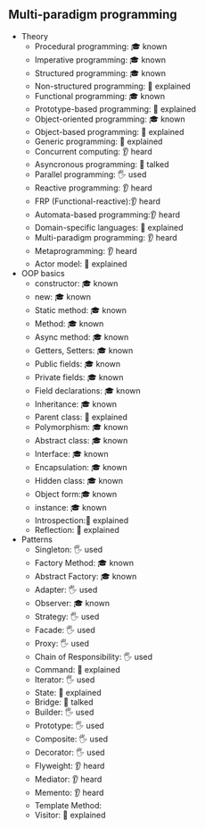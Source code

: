 ## Multi-paradigm programming

- Theory
  - Procedural programming: 🎓 known
  - Imperative programming:  🎓 known
  - Structured programming: 🎓 known
  - Non-structured programming: 🙋 explained
  - Functional programming: 🎓 known
  - Prototype-based programming: 🙋 explained
  - Object-oriented programming: 🎓 known
  - Object-based programming: 🙋 explained
  - Generic programming: 🙋 explained
  - Concurrent computing: 👂 heard
  - Asyncronous programming: 📢 talked
  - Parallel programming: 🖐️ used
  - Reactive programming: 👂 heard
  - FRP (Functional-reactive):👂 heard
  - Automata-based programming:👂 heard
  - Domain-specific languages: 🙋 explained
  - Multi-paradigm programming:  👂 heard
  - Metaprogramming: 👂 heard
  - Actor model: 🙋 explained
- OOP basics
  - constructor: 🎓 known
  - new: 🎓 known
  - Static method: 🎓 known
  - Method: 🎓 known
  - Async method: 🎓 known
  - Getters, Setters: 🎓 known
  - Public fields: 🎓 known
  - Private fields: 🎓 known
  - Field declarations: 🎓 known
  - Inheritance: 🎓 known
  - Parent class: 🙋 explained
  - Polymorphism: 🎓 known
  - Abstract class: 🎓 known
  - Interface: 🎓 known
  - Encapsulation: 🎓 known
  - Hidden class: 🎓 known
  - Object form:🎓 known
  - instance: 🎓 known
  - Introspection:🙋 explained
  - Reflection: 🙋 explained
- Patterns
  - Singleton: 🖐️ used
  - Factory Method: 🎓 known
  - Abstract Factory: 🎓 known
  - Adapter: 🖐️ used
  - Observer: 🎓 known
  - Strategy: 🖐️ used
  - Facade: 🖐️ used
  - Proxy: 🖐️ used
  - Chain of Responsibility: 🖐️ used
  - Command: 🙋 explained
  - Iterator: 🖐️ used
  - State: 🙋 explained
  - Bridge: 📢 talked
  - Builder: 🖐️ used
  - Prototype: 🖐️ used
  - Composite: 🖐️ used
  - Decorator: 🖐️ used
  - Flyweight: 👂 heard
  - Mediator: 👂 heard
  - Memento: 👂 heard
  - Template Method:
  - Visitor: 🙋 explained
